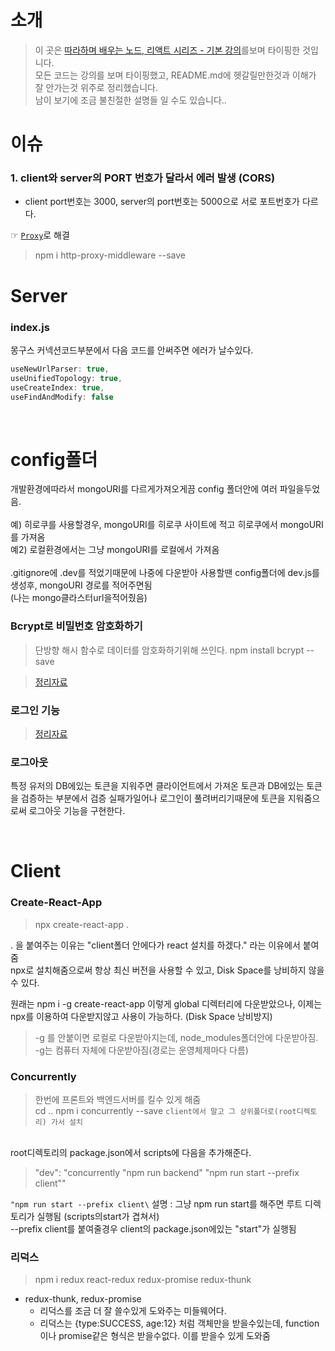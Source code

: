 # 소개

> 이 곳은 [따라하며 배우는 노드, 리액트 시리즈 - 기본 강의](https://www.inflearn.com/course/%EB%94%B0%EB%9D%BC%ED%95%98%EB%A9%B0-%EB%B0%B0%EC%9A%B0%EB%8A%94-%EB%85%B8%EB%93%9C-%EB%A6%AC%EC%95%A1%ED%8A%B8-%EA%B8%B0%EB%B3%B8/dashboard)를보며 타이핑한 것입니다.<br />
> 모든 코드는 강의를 보며 타이핑했고, README.md에 헷갈릴만한것과 이해가 잘 안가는것 위주로 정리했습니다.<br />
> 남이 보기에 조금 불친절한 설명들 일 수도 있습니다..

# 이슈

### 1. client와 server의 PORT 번호가 달라서 에러 발생 (CORS)

- client port번호는 3000, server의 port번호는 5000으로 서로 포트번호가 다르다.

☞ [`Proxy`](https://velog.io/@wndtlr1024/proxy%EC%84%A4%EC%A0%95)로 해결

> npm i http-proxy-middleware --save

# Server

### index.js

몽구스 커넥션코드부분에서 다음 코드를 안써주면 에러가 날수있다.

```js
useNewUrlParser: true,
useUnifiedTopology: true,
useCreateIndex: true,
useFindAndModify: false
```

<br />
<h1>config폴더</h1>
개발환경에따라서 mongoURI를 다르게가져오게끔 config 폴더안에 여러 파일을두었음.<br />
<br />
예) 히로쿠를 사용할경우, mongoURI를 히로쿠 사이트에 적고 히로쿠에서 mongoURI를 가져옴<br />
예2) 로컬환경에서는 그냥 mongoURI를 로컬에서 가져옴 <br />
<br />
.gitignore에 .dev를 적었기때문에 나중에 다운받아 사용할땐 config폴더에 dev.js를 생성후, mongoURI 경로를 적어주면됨<br />
(나는 mongo클라스터url을적어줬음)

### Bcrypt로 비밀번호 암호화하기

> 단방향 해시 함수로 데이터를 암호화하기위해 쓰인다.
> npm install bcrypt --save

> [정리자료](https://velog.io/@wndtlr1024/Bcrypt%EB%A1%9C-%EB%B9%84%EB%B0%80%EB%B2%88%ED%98%B8-%EC%95%94%ED%98%B8%ED%99%94%ED%95%98%EA%B8%B0)

### 로그인 기능

> [정리자료](https://velog.io/@wndtlr1024/%EB%A1%9C%EA%B7%B8%EC%9D%B8-%EA%B8%B0%EB%8A%A5-with-jsonwebtoken)

### 로그아웃

특정 유저의 DB에있는 토큰을 지워주면 클라이언트에서 가져온 토큰과 DB에있는 토큰을 검증하는 부분에서 검증 실패가일어나 로그인이 풀려버리기때문에 토큰을 지워줌으로써 로그아웃 기능을 구현한다.

<br />

# Client

### Create-React-App

> npx create-react-app . <br />

. 을 붙여주는 이유는 "client폴더 안에다가 react 설치를 하겠다." 라는 이유에서 붙여줌<br/>
npx로 설치해줌으로써 항상 최신 버전을 사용할 수 있고, Disk Space를 낭비하지 않을수 있다.

원래는 npm i -g create-react-app 이렇게 global 디렉터리에 다운받았으나, 이제는 npx를 이용하여 다운받지않고 사용이 가능하다. (Disk Space 낭비방지)

> -g 를 안붙이면 로컬로 다운받아지는데, node_modules폴더안에 다운받아짐. <br />
> -g는 컴퓨터 자체에 다운받아짐(경로는 운영체제마다 다름)

### Concurrently

> 한번에 프론트와 백엔드서버를 킬수 있게 해줌<br />
> cd .. npm i concurrently --save `client에서 말고 그 상위폴더로(root디렉토리) 가서 설치`

<br />
root디렉토리의 package.json에서 scripts에 다음을 추가해준다. <br />

> "dev": "concurrently \"npm run backend\" \"npm run start --prefix client\"" <br />

`"npm run start --prefix client\` 설명 : 그냥 npm run start를 해주면 루트 디렉토리가 실행됨 (scripts의start가 겹쳐서) <br /> --prefix client를 붙여줄경우 client의 package.json에있는 "start"가 실행됨

### 리덕스

> npm i redux react-redux redux-promise redux-thunk

- redux-thunk, redux-promise
  - 리덕스를 조금 더 잘 쓸수있게 도와주는 미들웨어다.
  - 리덕스는 {type:SUCCESS, age:12} 처럼 객체만을 받을수있는데, function이나 promise같은 형식은 받을수없다. 이를 받을수 있게 도와줌
